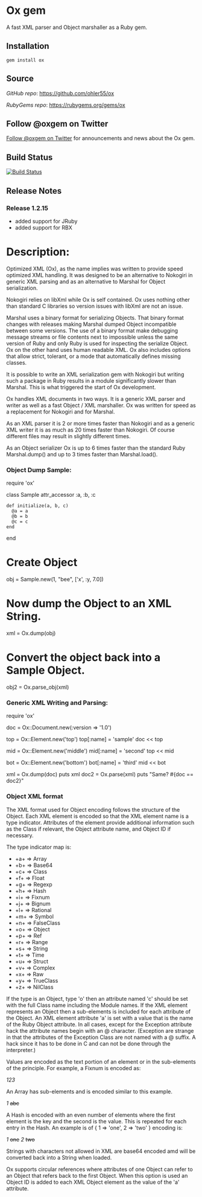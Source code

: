 # Ox gem
A fast XML parser and Object marshaller as a Ruby gem.

## <a name="installation">Installation</a>
    gem install ox

## <a name="source">Source</a>

*GitHub* *repo*: https://github.com/ohler55/ox

*RubyGems* *repo*: https://rubygems.org/gems/ox

## <a name="follow">Follow @oxgem on Twitter</a>

[Follow @oxgem on Twitter](http://twitter.com/#!/oxgem) for announcements and news about the Ox gem.

## <a name="build_status">Build Status</a>

[![Build Status](https://travis-ci.org/ohler/ox.png)](http://travis-ci.org/ohler/ox)

## <a name="release">Release Notes</a>

### Release 1.2.15

 - added support for JRuby
 - added support for RBX


# Description:

Optimized XML (Ox), as the name implies was written to provide speed optimized
XML handling. It was designed to be an alternative to Nokogiri in generic XML
parsing and as an alternative to Marshal for Object serialization. 

Nokogiri relies on libXml while Ox is self contained. Ox uses nothing other
than standard C libraries so version issues with libXml are not an issue.

Marshal uses a binary format for serializing Objects. That binary format
changes with releases making Marshal dumped Object incompatible between some
versions. The use of a binary format make debugging message streams or file
contents next to impossible unless the same version of Ruby and only Ruby is
used for inspecting the serialize Object. Ox on the other hand uses human
readable XML. Ox also includes options that allow strict, tolerant, or a mode
that automatically defines missing classes.

It is possible to write an XML serialization gem with Nokogiri but writing
such a package in Ruby results in a module significantly slower than
Marshal. This is what triggered the start of Ox development.

Ox handles XML documents in two ways. It is a generic XML parser and writer as
well as a fast Object / XML marshaller. Ox was written for speed as a
replacement for Nokogiri and for Marshal.

As an XML parser it is 2 or more times faster than Nokogiri and as a generic
XML writer it is as much as 20 times faster than Nokogiri. Of course different
files may result in slightly different times.

As an Object serializer Ox is up to 6 times faster than the standard Ruby
Marshal.dump() and up to 3 times faster than Marshal.load().


### Object Dump Sample:

  require 'ox'

  class Sample
    attr_accessor :a, :b, :c

    def initialize(a, b, c)
      @a = a
      @b = b
      @c = c
    end
  end

  # Create Object
  obj = Sample.new(1, "bee", ['x', :y, 7.0])
  # Now dump the Object to an XML String.
  xml = Ox.dump(obj)
  # Convert the object back into a Sample Object.
  obj2 = Ox.parse_obj(xml)

### Generic XML Writing and Parsing:

  require 'ox'

  doc = Ox::Document.new(:version => '1.0')

  top = Ox::Element.new('top')
  top[:name] = 'sample'
  doc << top

  mid = Ox::Element.new('middle')
  mid[:name] = 'second'
  top << mid

  bot = Ox::Element.new('bottom')
  bot[:name] = 'third'
  mid << bot

  xml = Ox.dump(doc)
  puts xml
  doc2 = Ox.parse(xml)
  puts "Same? #{doc == doc2}"


### Object XML format

The XML format used for Object encoding follows the structure of the
Object. Each XML element is encoded so that the XML element name is a type
indicator. Attributes of the element provide additional information such as
the Class if relevant, the Object attribute name, and Object ID if
necessary.

The type indicator map is:

- +a+ => Array
- +b+ => Base64
- +c+ => Class
- +f+ => Float
- +g+ => Regexp
- +h+ => Hash
- +i+ => Fixnum
- +j+ => Bignum
- +l+ => Rational
- +m+ => Symbol
- +n+ => FalseClass
- +o+ => Object
- +p+ => Ref
- +r+ => Range
- +s+ => String
- +t+ => Time
- +u+ => Struct
- +v+ => Complex
- +x+ => Raw
- +y+ => TrueClass
- +z+ => NilClass

If the type is an Object, type 'o' then an attribute named 'c' should be set
with the full Class name including the Module names. If the XML element
represents an Object then a sub-elements is included for each attribute of
the Object. An XML element attribute 'a' is set with a value that is the
name of the Ruby Object attribute. In all cases, except for the Exception
attribute hack the attribute names begin with an @ character. (Exception are
strange in that the attributes of the Exception Class are not named with a @
suffix. A hack since it has to be done in C and can not be done through the
interpreter.)

Values are encoded as the text portion of an element or in the sub-elements
of the principle. For example, a Fixnum is encoded as:

  <i>123</i>

An Array has sub-elements and is encoded similar to this example.

  <a>
    <i>1</i>
    <s>abc</s>
  </a>

A Hash is encoded with an even number of elements where the first element is
the key and the second is the value. This is repeated for each entry in the
Hash. An example is of { 1 => 'one', 2 => 'two' } encoding is:

  <h>
    <i>1</i>
    <s>one</s>
    <i>2</i>
    <s>two</s>
  </h>

Strings with characters not allowed in XML are base64 encoded amd will be
converted back into a String when loaded.

Ox supports circular references where attributes of one Object can refer to
an Object that refers back to the first Object. When this option is used an
Object ID is added to each XML Object element as the value of the 'a'
attribute.
